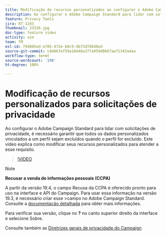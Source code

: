 ```yaml
---
title: Modificação de recursos personalizados ao configurar o Adobe Campaign Standard para solicitações de privacidade
description: Ao configurar o Adobe Campaign Standard para lidar com solicitações de privacidade, é necessário garantir que todos os dados personalizados vinculados a um perfil sejam excluídos quando o perfil for excluído. Este vídeo explica como modificar seus recursos personalizados para atender a esse requisito.
feature: Privacy Tools
jira: KT-1243
thumbnail: 23326.jpg
doc-type: feature video
activity: use
team: TM
exl-id: 79d805ed-e705-472e-b0c9-db73dfd648ed
source-git-commit: c84867ef59a10448a377a959d0b67ae71343a4aa
workflow-type: tm+mt
source-wordcount: '198'
ht-degree: 100%

---
```


# Modificação de recursos personalizados para solicitações de privacidade

Ao configurar o Adobe Campaign Standard para lidar com solicitações de privacidade, é necessário garantir que todos os dados personalizados vinculados a um perfil sejam excluídos quando o perfil for excluído. Este vídeo explica como modificar seus recursos personalizados para atender a esse requisito.

>[!VIDEO](https://video.tv.adobe.com/v/23326?quality=12&learn=on)

>[!NOTE]
>
>**Recusar a venda de informações pessoais (CCPA)**
>
>A partir da versão 19.4, o campo Recusa da CCPA é oferecido pronto para uso na interface e API do Campaign. Para usar essa informação na versão 19.3, é necessário criar esse >campo no Adobe Campaign Standard. Consulte a [documentação detalhada](https://experienceleague.adobe.com/docs/campaign-standard/using/getting-started/privacy/privacy-requests.html?lang=br#privacy-requests) para obter mais informações.
>
> Para verificar sua versão, clique no **?** no canto superior direito da interface e selecione Sobre.

Consulte também as [Diretrizes gerais de privacidade do Campaign](https://experienceleague.adobe.com/docs/campaign-classic/using/getting-started/privacy/privacy-management.html?lang=pt-BR)
